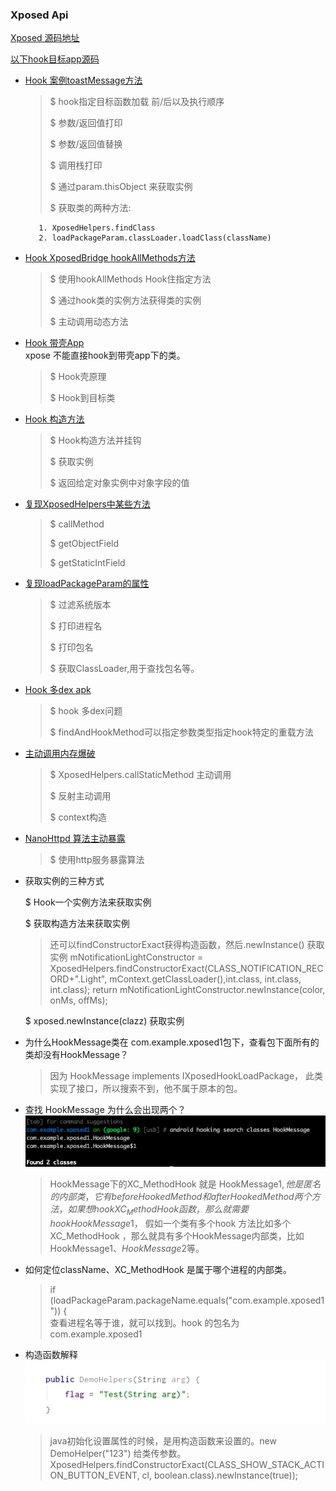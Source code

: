 ### Xposed Api

[Xposed 源码地址](https://api.xposed.info/reference/packages.html)

[以下hook目标app源码](https://github.com/heyhu/xposeProject)


- [Hook 案例toastMessage方法](https://github.com/heyhu/xposeProject/blob/main/app/src/main/java/com/example/xposed1/HookMessage.java) 

    > $ hook指定目标函数加载 前/后以及执行顺序
    >
    > $ 参数/返回值打印 
    >
    > $ 参数/返回值替换 
    >
    > $ 调用栈打印  
    >
    > $ 通过param.thisObject 来获取实例
    >
    > $ 获取类的两种方法: 

    ```
       1. XposedHelpers.findClass
       2. loadPackageParam.classLoader.loadClass(className)   
    ```

- [Hook XposedBridge hookAllMethods方法](https://github.com/heyhu/xposeProject/blob/main/app/src/main/java/com/example/xposed1/practice/HookAllMethod.java)  

    > $ 使用hookAllMethods Hook住指定方法 
    >
    > $ 通过hook类的实例方法获得类的实例   
    >
    > $ 主动调用动态方法

- [Hook 带壳App](https://github.com/heyhu/xposeProject/blob/main/app/src/main/java/com/example/xposed1/practice/HookApplication.java)  
    xpose 不能直接hook到带壳app下的类。

    > $ Hook壳原理 
    >
    > $ Hook到目标类 

- [Hook 构造方法](https://github.com/heyhu/xposeProject/blob/main/app/src/main/java/com/example/xposed1/practice/HookApplication.java)  

    > $ Hook构造方法并挂钩 
    >
    > $ 获取实例 
    >
    > $ 返回给定对象实例中对象字段的值  

- [复现XposedHelpers中某些方法](https://github.com/heyhu/xposeProject/blob/main/app/src/main/java/com/example/xposed1/practice/HookHelpers.java)   

    > $ callMethod   
    >
    > $ getObjectField   
    >
    > $ getStaticIntField    

- [复现loadPackageParam的属性](https://github.com/heyhu/xposeProject/blob/main/app/src/main/java/com/example/xposed1/practice/HookLp.java)    

    > $ 过滤系统版本
    >
    > $ 打印进程名  
    >
    > $ 打印包名    
    >
    > $ 获取ClassLoader,用于查找包名等。 

- [Hook 多dex apk](https://github.com/heyhu/xposeProject/blob/main/app/src/main/java/com/example/xposed1/practice/HookMoreDex.java)    

   > $ hook 多dex问题   
   >
   > $ findAndHookMethod可以指定参数类型指定hook特定的重载方法    

- [主动调用内存爆破](https://github.com/heyhu/xposeProject/blob/main/app/src/main/java/com/example/xposed1/practice/HookVerifier.java)      

  > $ XposedHelpers.callStaticMethod 主动调用    
  >
  > $ 反射主动调用 
  >
  > $ context构造  

- [NanoHttpd 算法主动暴露](https://github.com/heyhu/xposeProject/blob/main/app/src/main/java/com/example/xposed1/practice/HookVerifier.java)   

   > $ 使用http服务暴露算法   

- 获取实例的三种方式 

   $ Hook一个实例方法来获取实例

   $ 获取构造方法来获取实例
   > 还可以findConstructorExact获得构造函数，然后.newInstance() 获取实例
        mNotificationLightConstructor = XposedHelpers.findConstructorExact(CLASS_NOTIFICATION_RECORD+".Light", mContext.getClassLoader(),int.class, int.class, int.class);
        return mNotificationLightConstructor.newInstance(color, onMs, offMs);

   $ xposed.newInstance(clazz) 获取实例

- 为什么HookMessage类在 com.example.xposed1包下，查看包下面所有的类却没有HookMessage？
    
    > 因为 HookMessage implements IXposedHookLoadPackage， 此类实现了接口，所以搜索不到，他不属于原本的包。
    
- 查找 HookMessage 为什么会出现两个？  
  ![](pic/01.a.png)     
  > HookMessage下的XC_MethodHook 就是 HookMessage$1 ,他是匿名的内部类，它有 beforeHookedMethod和 afterHookedMethod 两个方法，如果想hook XC_MethodHook 函数，那么就需要hook  HookMessage$1，
    假如一个类有多个hook 方法比如多个XC_MethodHook ，那么就具有多个HookMessage内部类，比如HookMessage$1、HookMessage$2等。

- 如何定位className、XC_MethodHook 是属于哪个进程的内部类。  
  > if (loadPackageParam.packageName.equals("com.example.xposed1")) {    
        查看进程名等于谁，就可以找到。hook 的包名为com.example.xposed1

- 构造函数解释    
  ![](pic/02.a.png)         
  
  > java初始化设置属性的时候，是用构造函数来设置的。new DemoHelper("123") 给类传参数。
  >  XposedHelpers.findConstructorExact(CLASS_SHOW_STACK_ACTION_BUTTON_EVENT, cl, boolean.class).newInstance(true));